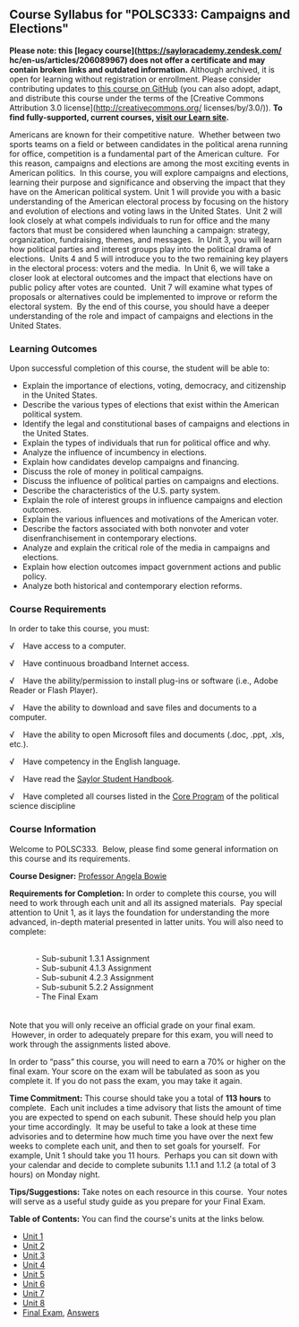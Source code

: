 Course Syllabus for "POLSC333: Campaigns and Elections"
-------------------------------------------------------

**Please note: this [legacy course](https://sayloracademy.zendesk.com/
hc/en-us/articles/206089967) does not offer a certificate and may contain 
broken links and outdated information.** Although archived, it is open 
for learning without registration or enrollment. Please consider contributing 
updates to [this course on GitHub](https://github.com/saylordotorg/course_polsc333) 
(you can also adopt, adapt, and distribute this course under the terms of 
the [Creative Commons Attribution 3.0 license](http://creativecommons.org/
licenses/by/3.0/)). **To find fully-supported, current courses, [visit our 
Learn site](https://learn.saylor.org).**

Americans are known for their competitive nature.  Whether between two
sports teams on a field or between candidates in the political arena
running for office, competition is a fundamental part of the American
culture.  For this reason, campaigns and elections are among the most
exciting events in American politics.  In this course, you will explore
campaigns and elections, learning their purpose and significance and
observing the impact that they have on the American political system.
Unit 1 will provide you with a basic understanding of the American
electoral process by focusing on the history and evolution of elections
and voting laws in the United States.  Unit 2 will look closely at what
compels individuals to run for office and the many factors that must be
considered when launching a campaign: strategy, organization,
fundraising, themes, and messages.  In Unit 3, you will learn how
political parties and interest groups play into the political drama of
elections.  Units 4 and 5 will introduce you to the two remaining key
players in the electoral process: voters and the media.  In Unit 6, we
will take a closer look at electoral outcomes and the impact that
elections have on public policy after votes are counted.  Unit 7 will
examine what types of proposals or alternatives could be implemented to
improve or reform the electoral system.  By the end of this course, you
should have a deeper understanding of the role and impact of campaigns
and elections in the United States.

### Learning Outcomes

Upon successful completion of this course, the student will be able
to:  

-   Explain the importance of elections, voting, democracy, and
    citizenship in the United States.
-   Describe the various types of elections that exist within the
    American political system.
-   Identify the legal and constitutional bases of campaigns and
    elections in the United States.
-   Explain the types of individuals that run for political office and
    why.
-   Analyze the influence of incumbency in elections.
-   Explain how candidates develop campaigns and financing.
-   Discuss the role of money in political campaigns.
-   Discuss the influence of political parties on campaigns and
    elections.
-   Describe the characteristics of the U.S. party system.
-   Explain the role of interest groups in influence campaigns and
    election outcomes.
-   Explain the various influences and motivations of the American
    voter.
-   Describe the factors associated with both nonvoter and voter
    disenfranchisement in contemporary elections.
-   Analyze and explain the critical role of the media in campaigns and
    elections.
-   Explain how election outcomes impact government actions and public
    policy.
-   Analyze both historical and contemporary election reforms.

### Course Requirements

In order to take this course, you must:  
  
 √    Have access to a computer.  
  
 √    Have continuous broadband Internet access.  
  
 √    Have the ability/permission to install plug-ins or software (i.e.,
Adobe Reader or Flash Player).  
  
 √    Have the ability to download and save files and documents to a
computer.  
  
 √    Have the ability to open Microsoft files and documents (.doc,
.ppt, .xls, etc.).  
  
 √    Have competency in the English language.  
  
 √    Have read the [Saylor Student
Handbook](http://www.saylor.org/site/wp-content/uploads/2012/05/Saylor-StudentHandbook.pdf).  
  
 √    Have completed all courses listed in the [Core
Program](../../majors/political-science/) of the political science
discipline

### Course Information

Welcome to POLSC333.  Below, please find some general information on
this course and its requirements.

**Course Designer:** [Professor Angela
Bowie](http://www.saylor.org/faculty-a-g/#ProfessorAngelaBowie)

**Requirements for Completion:** In order to complete this course, you
will need to work through each unit and all its assigned materials.  Pay
special attention to Unit 1, as it lays the foundation for understanding
the more advanced, in-depth material presented in latter units. You will
also need to complete:

   
             - Sub-subunit 1.3.1 Assignment  
             - Sub-subunit 4.1.3 Assignment  
             - Sub-subunit 4.2.3 Assignment  
             - Sub-subunit 5.2.2 Assignment  
             - The Final Exam  
              
    
 Note that you will only receive an official grade on your final exam.
 However, in order to adequately prepare for this exam, you will need to
work through the assignments listed above.

In order to “pass” this course, you will need to earn a 70% or higher on
the final exam. Your score on the exam will be tabulated as soon as you
complete it. If you do not pass the exam, you may take it again.

**Time Commitment:** This course should take you a total of **113
hours** to complete.  Each unit includes a time advisory that lists the
amount of time you are expected to spend on each subunit. These should
help you plan your time accordingly.  It may be useful to take a look at
these time advisories and to determine how much time you have over the
next few weeks to complete each unit, and then to set goals for
yourself.  For example, Unit 1 should take you 11 hours.  Perhaps you
can sit down with your calendar and decide to complete subunits 1.1.1
and 1.1.2 (a total of 3 hours) on Monday night.  
  
 **Tips/Suggestions:** Take notes on each resource in this course.  Your
notes will serve as a useful study guide as you prepare for your Final
Exam.

**Table of Contents:** You can find the course's units at the links below.

- [Unit 1](https://legacy.saylor.org/polsc333/Unit01/)
- [Unit 2](https://legacy.saylor.org/polsc333/Unit02/)
- [Unit 3](https://legacy.saylor.org/polsc333/Unit03/)
- [Unit 4](https://legacy.saylor.org/polsc333/Unit04/)
- [Unit 5](https://legacy.saylor.org/polsc333/Unit05/)
- [Unit 6](https://legacy.saylor.org/polsc333/Unit06/)
- [Unit 7](https://legacy.saylor.org/polsc333/Unit07/)
- [Unit 8](https://legacy.saylor.org/polsc333/Unit08/)
- [Final Exam](http://saylordotorg.github.io/LegacyExams/POLSC/POLSC33/POLSC333-FinalExam.html), [Answers](http://saylordotorg.github.io/LegacyExams/POLSC/POLSC333/POLSC333-FinalExam-Answers.html)
